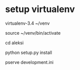 # setup virtualenv

virtualenv-3.4 ~/venv

source ~/venv/bin/activate

cd aleksi

python setup.py install

pserve development.ini
